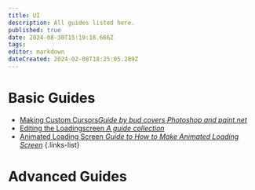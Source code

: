 ```yaml
---
title: UI
description: All guides listed here.
published: true
date: 2024-08-30T15:19:18.666Z
tags: 
editor: markdown
dateCreated: 2024-02-08T18:25:05.289Z
---
```



# Basic Guides

- [Making Custom Cursors*Guide by bud covers Photoshop and paint.net*](/specific-guide/ui/custom-cursors)
- [Editing the Loadingscreen *A guide collection*](/specific-guide/ui/edit-loadingscreen)
- [Animated Loading Screen *Guide to How to Make Animated Loading Screen*](/specific-guide/ui/anim-load-screen)
{.links-list}

# Advanced Guides


